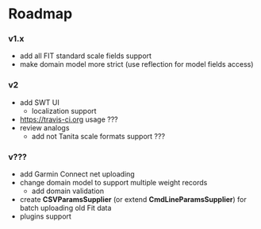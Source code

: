Roadmap
=======

### v1.x ###
* add all FIT standard scale fields support
* make domain model more strict (use reflection for model fields access)

### v2 ###
* add SWT UI
    * localization support
* https://travis-ci.org usage ???     
* review analogs
    * add not Tanita scale formats support ???
    
### v??? ###
* add Garmin Connect net uploading
* change domain model to support multiple weight records
    * add domain validation
* create **CSVParamsSupplier** (or extend **CmdLineParamsSupplier**) for batch uploading old Fit data
* plugins support